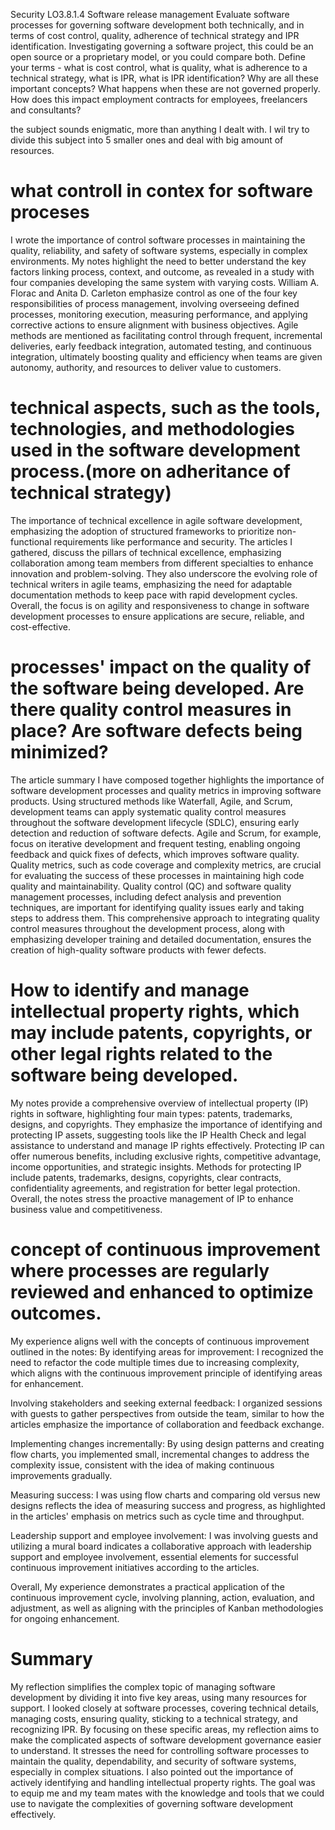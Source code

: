 Security
LO3.8.1.4
Software release management
Evaluate software processes for governing software development both technically, and in terms of cost control, quality, adherence of technical strategy and IPR identification.
Investigating governing a software project, this could be an open source or a proprietary model, or you could compare both.  Define your terms - what is cost control, what is quality, what is adherence to a technical strategy, what is IPR, what is IPR identification?  Why are all these important concepts? What happens when these are not governed properly.  How does this impact employment contracts for employees, freelancers and consultants?


the subject sounds enigmatic, more than anything I dealt with.
I wil try to divide this subject into 5 smaller ones and deal with big amount of resources. 


# what controll in contex for software proceses
I wrote the importance of control software processes in maintaining the quality, reliability, and safety of software systems, especially in complex environments. My notes highlight the need to better understand the key factors linking process, context, and outcome, as revealed in a study with four companies developing the same system with varying costs. William A. Florac and Anita D. Carleton emphasize control as one of the four key responsibilities of process management, involving overseeing defined processes, monitoring execution, measuring performance, and applying corrective actions to ensure alignment with business objectives. Agile methods are mentioned as facilitating control through frequent, incremental deliveries, early feedback integration, automated testing, and continuous integration, ultimately boosting quality and efficiency when teams are given autonomy, authority, and resources to deliver value to customers.
# technical aspects, such as the tools, technologies, and methodologies used in the software development process.(more on adheritance of technical strategy)
The importance of technical excellence in agile software development, emphasizing the adoption of structured frameworks to prioritize non-functional requirements like performance and security. The articles I gathered, discuss the pillars of technical excellence, emphasizing collaboration among team members from different specialties to enhance innovation and problem-solving. They also underscore the evolving role of technical writers in agile teams, emphasizing the need for adaptable documentation methods to keep pace with rapid development cycles. Overall, the focus is on agility and responsiveness to change in software development processes to ensure applications are secure, reliable, and cost-effective.
# processes' impact on the quality of the software being developed. Are there quality control measures in place? Are software defects being minimized?
The article summary I have composed together highlights the importance of software development processes and quality metrics in improving software products. Using structured methods like Waterfall, Agile, and Scrum, development teams can apply systematic quality control measures throughout the software development lifecycle (SDLC), ensuring early detection and reduction of software defects. Agile and Scrum, for example, focus on iterative development and frequent testing, enabling ongoing feedback and quick fixes of defects, which improves software quality. Quality metrics, such as code coverage and complexity metrics, are crucial for evaluating the success of these processes in maintaining high code quality and maintainability. Quality control (QC) and software quality management processes, including defect analysis and prevention techniques, are important for identifying quality issues early and taking steps to address them. This comprehensive approach to integrating quality control measures throughout the development process, along with emphasizing developer training and detailed documentation, ensures the creation of high-quality software products with fewer defects.
# How to identify and manage intellectual property rights, which may include patents, copyrights, or other legal rights related to the software being developed.
My notes provide a comprehensive overview of intellectual property (IP) rights in software, highlighting four main types: patents, trademarks, designs, and copyrights. They emphasize the importance of identifying and protecting IP assets, suggesting tools like the IP Health Check and legal assistance to understand and manage IP rights effectively. Protecting IP can offer numerous benefits, including exclusive rights, competitive advantage, income opportunities, and strategic insights. Methods for protecting IP include patents, trademarks, designs, copyrights, clear contracts, confidentiality agreements, and registration for better legal protection. Overall, the notes stress the proactive management of IP to enhance business value and competitiveness.
# concept of continuous improvement where processes are regularly reviewed and enhanced to optimize outcomes.
My experience aligns well with the concepts of continuous improvement outlined in the notes:
By identifying areas for improvement: I recognized the need to refactor the code multiple times due to increasing complexity, which aligns with the continuous improvement principle of identifying areas for enhancement.

Involving stakeholders and seeking external feedback: I organized sessions with guests to gather perspectives from outside the team, similar to how the articles emphasize the importance of collaboration and feedback exchange.

Implementing changes incrementally: By using design patterns and creating flow charts, you implemented small, incremental changes to address the complexity issue, consistent with the idea of making continuous improvements gradually.

Measuring success: I was using flow charts and comparing old versus new designs reflects the idea of measuring success and progress, as highlighted in the articles' emphasis on metrics such as cycle time and throughput.

Leadership support and employee involvement: I was involving guests and utilizing a mural board indicates a collaborative approach with leadership support and employee involvement, essential elements for successful continuous improvement initiatives according to the articles.

Overall, My experience demonstrates a practical application of the continuous improvement cycle, involving planning, action, evaluation, and adjustment, as well as aligning with the principles of Kanban methodologies for ongoing enhancement.
# Summary
My reflection simplifies the complex topic of managing software development by dividing it into five key areas, using many resources for support. I looked closely at software processes, covering technical details, managing costs, ensuring quality, sticking to a technical strategy, and recognizing IPR. By focusing on these specific areas, my reflection aims to make the complicated aspects of software development governance easier to understand. It stresses the need for controlling software processes to maintain the quality, dependability, and security of software systems, especially in complex situations. I also pointed out the importance of actively identifying and handling intellectual property rights. The goal was to equip me and my team mates with the knowledge and tools that we could use to navigate the complexities of governing software development effectively.





